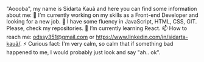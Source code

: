 "Aoooba", my name is Sidarta Kauã and here you can find some information about me:
🔭 I’m currently working on my skills as a Front-end Developer and looking for a new job.
🎯 I have some fluency in JavaScript, HTML, CSS, GIT. Please, check my repositories.
🌱 I’m currently learning React.
📫 How to reach me: odssy351@gmail.com or https://www.linkedin.com/in/sidarta-kauã/.
⚡ Curious fact: I'm very calm, so calm that if something bad happened to me, I would probably just look and say "ah.. ok".
